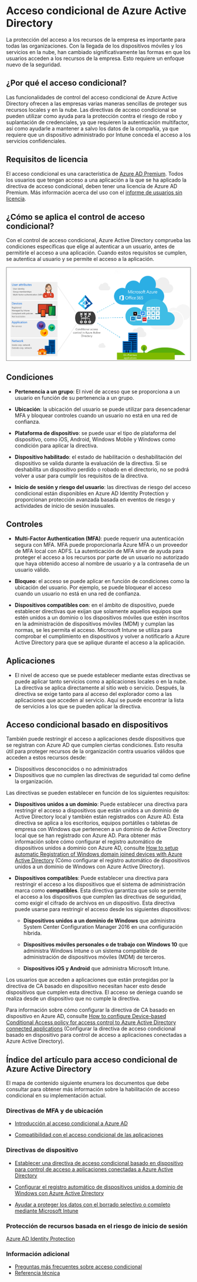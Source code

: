 <properties
	pageTitle="Acceso condicional de Azure Active Directory | Microsoft Azure"  
    description="Con el control de acceso condicional, Azure Active Directory comprueba las condiciones específicas que se eligen al autenticar al usuario y antes de permitirle acceso a la aplicación. Si se cumplen las condiciones, el usuario queda autenticado y se le permite el acceso a la aplicación."  
    services="active-directory" 
	keywords="acceso condicional a aplicaciones, acceso condicional con Azure AD, acceso seguro a recursos de empresa, directivas de acceso condicional" 
	documentationCenter=""
	authors="markusvi"
	manager="femila"
	editor=""/>

<tags
	ms.service="active-directory"
	ms.devlang="na"
	ms.topic="article"
    ms.tgt_pltfrm="na"
    ms.workload="identity" 
	ms.date="08/08/2016"
	ms.author="markvi"/>


# Acceso condicional de Azure Active Directory   
  
La protección del acceso a los recursos de la empresa es importante para todas las organizaciones. Con la llegada de los dispositivos móviles y los servicios en la nube, han cambiado significativamente las formas en que los usuarios acceden a los recursos de la empresa. Esto requiere un enfoque nuevo de la seguridad.
  
## ¿Por qué el acceso condicional?  

Las funcionalidades de control del acceso condicional de Azure Active Directory ofrecen a las empresas varias maneras sencillas de proteger sus recursos locales y en la nube. Las directivas de acceso condicional se pueden utilizar como ayuda para la protección contra el riesgo de robo y suplantación de credenciales, ya que requieren la autenticación multifactor, así como ayudarle a mantener a salvo los datos de la compañía, ya que requiere que un dispositivo administrado por Intune conceda el acceso a los servicios confidenciales.



## Requisitos de licencia

El acceso condicional es una característica de [Azure AD Premium](http://www.microsoft.com/identity). Todos los usuarios que tengan acceso a una aplicación a la que se ha aplicado la directiva de acceso condicional, deben tener una licencia de Azure AD Premium. Más información acerca del uso con el [informe de usuarios sin licencia](https://aka.ms/utc5ix).





## ¿Cómo se aplica el control de acceso condicional?  

Con el control de acceso condicional, Azure Active Directory comprueba las condiciones específicas que elige al autenticar a un usuario, antes de permitirle el acceso a una aplicación. Cuando estos requisitos se cumplen, se autentica al usuario y se permite el acceso a la aplicación.
   
![](./media/active-directory-conditional-access/conditionalaccess-overview.png)

## Condiciones
  
- **Pertenencia a un grupo**: El nivel de acceso que se proporciona a un usuario en función de su pertenencia a un grupo.

- **Ubicación**: la ubicación del usuario se puede utilizar para desencadenar MFA y bloquear controles cuando un usuario no está en una red de confianza.

- **Plataforma de dispositivo**: se puede usar el tipo de plataforma del dispositivo, como iOS, Android, Windows Mobile y Windows como condición para aplicar la directiva.

- **Dispositivo habilitado**: el estado de habilitación o deshabilitación del dispositivo se valida durante la evaluación de la directiva. Si se deshabilita un dispositivo perdido o robado en el directorio, no se podrá volver a usar para cumplir los requisitos de la directiva.

- **Inicio de sesión y riesgo del usuario**: las directivas de riesgo del acceso condicional están disponibles en Azure AD Identity Protection y proporcionan protección avanzada basada en eventos de riesgo y actividades de inicio de sesión inusuales.


## Controles
   
- **Multi-Factor Authentication (MFA)**: puede requerir una autenticación segura con MFA. MFA puede proporcionarla Azure MFA o un proveedor de MFA local con ADFS. La autenticación de MFA sirve de ayuda para proteger el acceso a los recursos por parte de un usuario no autorizado que haya obtenido acceso al nombre de usuario y a la contraseña de un usuario válido.

- **Bloqueo**: el acceso se puede aplicar en función de condiciones como la ubicación del usuario. Por ejemplo, se puede bloquear el acceso cuando un usuario no está en una red de confianza.

- **Dispositivos compatibles con**: en el ámbito de dispositivo, puede establecer directivas que exijan que solamente aquellos equipos que estén unidos a un dominio o los dispositivos móviles que estén inscritos en la administración de dispositivos móviles (MDM) y cumplan las normas, se les permita el acceso. Microsoft Intune se utiliza para comprobar el cumplimiento en dispositivos y volver a notificarlo a Azure Active Directory para que se aplique durante el acceso a la aplicación.
 

## Aplicaciones

- El nivel de acceso que se puede establecer mediante estas directivas se puede aplicar tanto servicios como a aplicaciones locales o en la nube. La directiva se aplica directamente al sitio web o servicio. Después, la directiva se exige tanto para al acceso del explorador como a las aplicaciones que acceden al servicio. Aquí se puede encontrar la lista de servicios a los que se pueden aplicar la directiva.


## Acceso condicional basado en dispositivos

También puede restringir el acceso a aplicaciones desde dispositivos que se registran con Azure AD que cumplen ciertas condiciones. Esto resulta útil para proteger recursos de la organización contra usuarios válidos que acceden a estos recursos desde:

- Dispositivos desconocidos o no administrados
- Dispositivos que no cumplen las directivas de seguridad tal como define la organización.

Las directivas se pueden establecer en función de los siguientes requisitos:

- **Dispositivos unidos a un dominio**: Puede establecer una directiva para restringir el acceso a dispositivos que están unidos a un dominio de Active Directory local y también están registrados con Azure AD. Esta directiva se aplica a los escritorios, equipos portátiles o tabletas de empresa con Windows que pertenecen a un dominio de Active Directory local que se han registrado con Azure AD. Para obtener más información sobre cómo configurar el registro automático de dispositivos unidos a dominio con Azure AD, consulte [How to setup automatic Registration of Windows domain joined devices with Azure Active Directory](active-directory-conditional-access-automatic-device-registration-setup.md) (Cómo configurar el registro automático de dispositivos unidos a un dominio de Windows con Azure Active Directory).

- **Dispositivos compatibles**: Puede establecer una directiva para restringir el acceso a los dispositivos que el sistema de administración marca como **compatibles**. Esta directiva garantiza que solo se permite el acceso a los dispositivos que cumplen las directivas de seguridad, como exigir el cifrado de archivos en un dispositivo. Esta directiva puede usarse para restringir el acceso desde los siguientes dispositivos:

    - **Dispositivos unidos a un dominio de Windows** que administra System Center Configuration Manager 2016 en una configuración híbrida.

    - **Dispositivos móviles personales o de trabajo con Windows 10** que administra Windows Intune o un sistema compatible de administración de dispositivos móviles (MDM) de terceros.

    - **Dispositivos iOS y Android** que administra Microsoft Intune.


Los usuarios que acceden a aplicaciones que están protegidas por la directiva de CA basado en dispositivo necesitan hacer esto desde dispositivos que cumplen esta directiva. El acceso se deniega cuando se realiza desde un dispositivo que no cumple la directiva.

Para información sobre cómo configurar la directiva de CA basado en dispositivo en Azure AD, consulte [How to configure Device-based Conditional Access policy for access control to Azure Active Directory connected applications](active-directory-conditional-access-policy-connected-applications.md) (Configurar la directiva de acceso condicional basado en dispositivo para control de acceso a aplicaciones conectadas a Azure Active Directory).

## Índice del artículo para acceso condicional de Azure Active Directory
  
El mapa de contenido siguiente enumera los documentos que debe consultar para obtener más información sobre la habilitación de acceso condicional en su implementación actual.


### Directivas de MFA y de ubicación

- [Introducción al acceso condicional a Azure AD](active-directory-conditional-access-azuread-connected-apps.md)

- [Compatibilidad con el acceso condicional de las aplicaciones](active-directory-conditional-access-supported-apps.md)


### Directivas de dispositivo

- [Establecer una directiva de acceso condicional basado en dispositivo para control de acceso a aplicaciones conectadas a Azure Active Directory](active-directory-conditional-access-policy-connected-applications.md)

- [Configurar el registro automático de dispositivos unidos a dominio de Windows con Azure Active Directory](active-directory-conditional-access-automatic-device-registration-setup.md)

- [Ayudar a proteger los datos con el borrado selectivo o completo mediante Microsoft Intune](https://docs.microsoft.com/intune/deploy-use/use-remote-wipe-to-help-protect-data-using-microsoft-intune)


### Protección de recursos basada en el riesgo de inicio de sesión

[Azure AD Identity Protection](active-directory-identityprotection.md)

### Información adicional

- [Preguntas más frecuentes sobre acceso condicional](active-directory-conditional-faqs.md)
- [Referencia técnica](active-directory-conditional-access-technical-reference.md)

<!---HONumber=AcomDC_0810_2016-->